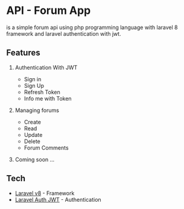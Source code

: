 # API - Forum App

is a simple forum api using php programming language with laravel 8 framework and laravel authentication with jwt.

## Features
1. Authentication With JWT
    - Sign in 
    - Sign Up
    - Refresh Token
    - Info me with Token
    
2. Managing forums
    - Create
    - Read
    - Update
    - Delete
    - Forum Comments
3. Coming soon ... 

## Tech
- [Laravel v8](https://laravel.com) - Framework
- [Laravel Auth JWT](https://jwt-auth.readthedocs.io/en/develop/laravel-installation) - Authentication